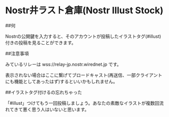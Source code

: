 # Nostr井ラスト倉庫(Nostr Illust Stock)

##何

Nostrの公開鍵を入力すると、そのアカウントが投稿したイラストタグ(#illust)付きの投稿を見ることができます。

##注意事項

みているリレーは wss://relay-jp.nostr.wirednet.jp です。

表示されない場合はここに繋げてブロードキャスト(再送信、一部クライアントにも機能としてあったはず)するといいかもしれません。

##イラストタグ付けるの忘れちゃった

「#illust」つけてもう一回投稿しましょう。あなたの素敵なイラストが複数回流れてきて悪く思う人はいないと思います。
